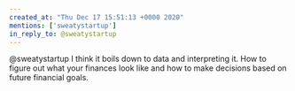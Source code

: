 ```yaml
---
created_at: "Thu Dec 17 15:51:13 +0000 2020"
mentions: ['sweatystartup']
in_reply_to: @sweatystartup
---
```


@sweatystartup I think it boils down to data and interpreting it. How to figure out what your finances look like and how to make decisions based on future financial goals.